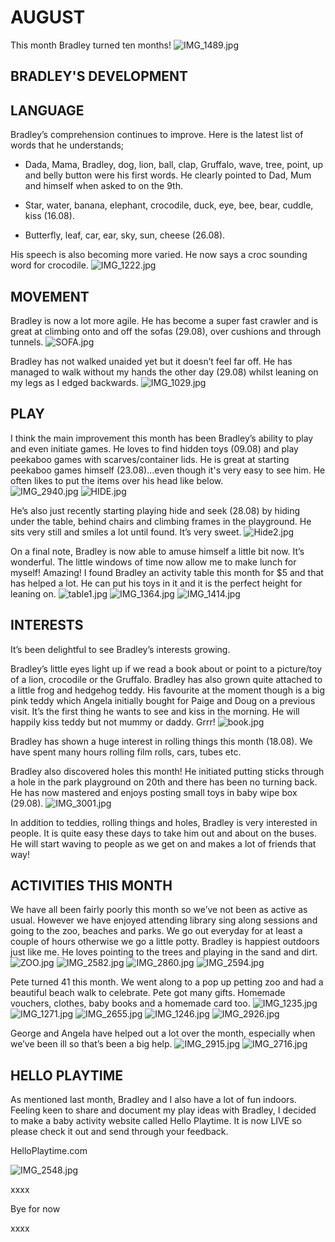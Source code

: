 # AUGUST

This month Bradley turned ten months!
![IMG_1489.jpg](IMG_1489.jpg "IMG_1489.jpg")

## BRADLEY'S DEVELOPMENT

## LANGUAGE

Bradley’s comprehension continues to improve. Here is the latest list of words that he understands; 

- Dada, Mama, Bradley, dog, lion, ball, clap, Gruffalo, wave, tree, point, up and belly button were his first words. He clearly pointed to Dad, Mum and himself when asked to on the 9th.

- Star, water, banana, elephant, crocodile, duck, eye, bee, bear, cuddle, kiss (16.08). 

- Butterfly, leaf, car, ear, sky, sun, cheese (26.08).

His speech is also becoming more varied. He now says a croc sounding word for crocodile. 
![IMG_1222.jpg](IMG_1222.jpg "IMG_1222.jpg")


## MOVEMENT

Bradley is now a lot more agile. He has become a super fast crawler and is great at climbing onto and off the sofas (29.08), over cushions and through tunnels. 
![SOFA.jpg](SOFA.jpg "SOFA.jpg")

Bradley has not walked unaided yet but it doesn’t feel far off. He has managed to walk without my hands the other day (29.08) whilst leaning on my legs as I edged backwards. 
![IMG_1029.jpg](IMG_1029.jpg "IMG_1029.jpg")


## PLAY

I think the main improvement this month has been Bradley’s ability to play and even initiate games. He loves to find hidden toys (09.08) and play peekaboo games with scarves/container lids. He is great at starting peekaboo games himself (23.08)...even though it's very easy to see him. He often likes to put the items over his head like below.  
![IMG_2940.jpg](IMG_2940.jpg "IMG_2940.jpg")
![HIDE.jpg](HIDE.jpg "HIDE.jpg")

He’s also just recently starting playing hide and seek (28.08) by hiding under the table, behind chairs and climbing frames in the playground. He sits very still and smiles a lot until found. It’s very sweet.
![Hide2.jpg](Hide2.jpg "Hide2.jpg")
 
On a final note, Bradley is now able to amuse himself a little bit now. It’s wonderful. The little windows of time now allow me to make lunch for myself! Amazing! I found Bradley an activity table this month for $5 and that has helped a lot. He can put his toys in it and it is the perfect height for leaning on.
![table1.jpg](table1.jpg "table1.jpg")
![IMG_1364.jpg](IMG_1364.jpg "IMG_1364.jpg")
![IMG_1414.jpg](IMG_1414.jpg "IMG_1414.jpg")

## INTERESTS

It’s been delightful to see Bradley’s interests growing. 

Bradley’s little eyes light up if we read a book about or point to a picture/toy of a lion, crocodile or the Gruffalo. Bradley has also grown quite attached to a little frog and hedgehog teddy. His favourite at the moment though is a big pink teddy which Angela initially bought for Paige and Doug on a previous visit. It’s the first thing he wants to see and kiss in the morning. He will happily kiss teddy but not mummy or daddy. Grrr! 
![book.jpg](book.jpg "book.jpg")

Bradley has shown a huge interest in rolling things this month (18.08). We have spent many hours rolling film rolls, cars, tubes etc.

Bradley also discovered holes this month! He initiated putting sticks through a hole in the park playground on 20th and there has been no turning back. He has now mastered and enjoys posting small toys in baby wipe box (29.08).
![IMG_3001.jpg](IMG_3001.jpg "IMG_3001.jpg")

In addition to teddies, rolling things and holes, Bradley is very interested in people. It is quite easy these days to take him out and about on the buses. He will start waving to people as we get on and makes a lot of friends that way! 


## ACTIVITIES THIS MONTH

We have all been fairly poorly this month so we’ve not been as active as usual. However we have enjoyed attending library sing along sessions and going to the zoo, beaches and parks. We go out everyday for at least a couple of hours otherwise we go a little potty. Bradley is happiest outdoors just like me. He loves pointing to the trees and playing in the sand and dirt. 
![ZOO.jpg](ZOO.jpg "ZOO.jpg")
![IMG_2582.jpg](IMG_2582.jpg "IMG_2582.jpg")
![IMG_2860.jpg](IMG_2860.jpg "IMG_2860.jpg")
![IMG_2594.jpg](IMG_2594.jpg "IMG_2594.jpg")

Pete turned 41 this month. We went along to a pop up petting zoo and had a beautiful beach walk to celebrate. Pete got many gifts. Homemade vouchers, clothes, baby books and a homemade card too. 
![IMG_1235.jpg](IMG_1235.jpg "IMG_1235.jpg")
![IMG_1271.jpg](IMG_1271.jpg "IMG_1271.jpg")
![IMG_2655.jpg](IMG_2655.jpg "IMG_2655.jpg")
![IMG_1246.jpg](IMG_1246.jpg "IMG_1246.jpg")
![IMG_2926.jpg](IMG_2926.jpg "IMG_2926.jpg")

George and Angela have helped out a lot over the month, especially when we’ve been ill so that’s been a big help. 
![IMG_2915.jpg](IMG_2915.jpg "IMG_2915.jpg")
![IMG_2716.jpg](IMG_2716.jpg "IMG_2716.jpg")

## HELLO PLAYTIME

As mentioned last month, Bradley and I also have a lot of fun indoors. Feeling keen to share and document my play ideas with Bradley, I decided to make a baby activity website called Hello Playtime. It is now LIVE so please check it out and send through your feedback. 

HelloPlaytime.com

![IMG_2548.jpg](IMG_2548.jpg "IMG_2548.jpg")

xxxx

Bye for now

xxxx
